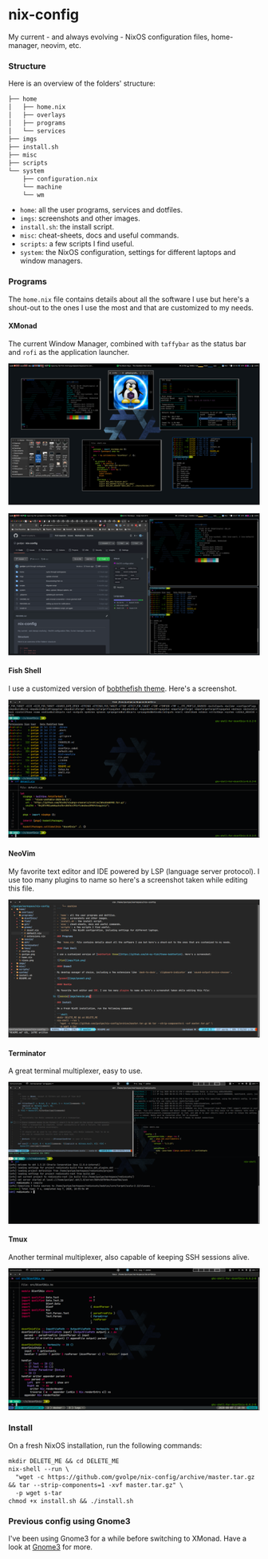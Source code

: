 nix-config
==========

My current - and always evolving - NixOS configuration files, home-manager, neovim, etc.

### Structure

Here is an overview of the folders' structure:

```
├── home
│   ├── home.nix
│   ├── overlays
│   ├── programs
│   └── services
├── imgs
├── install.sh
├── misc
├── scripts
└── system
    ├── configuration.nix
    └── machine
    └── wm
```

- `home`: all the user programs, services and dotfiles.
- `imgs`: screenshots and other images.
- `install.sh`: the install script.
- `misc`: cheat-sheets, docs and useful commands.
- `scripts`: a few scripts I find useful.
- `system`: the NixOS configuration, settings for different laptops and window managers.

### Programs

The `home.nix` file contains details about all the software I use but here's a shout-out to the ones I use the most and that are customized to my needs.

#### XMonad

The current Window Manager, combined with `taffybar` as the status bar and `rofi` as the application launcher.

![xmonad](imgs/xmonad-2.png)

![xmonad](imgs/xmonad-1.png)

#### Fish Shell

I use a customized version of [bobthefish theme](https://github.com/oh-my-fish/theme-bobthefish). Here's a screenshot.

![fish](imgs/fish.png)

#### NeoVim

My favorite text editor and IDE powered by LSP (language server protocol). I use too many plugins to name so here's a screenshot taken while editing this file.

![neovim](imgs/neovim.png)

#### Terminator

A great terminal multiplexer, easy to use.

![terminator](imgs/terminator.png)

#### Tmux

Another terminal multiplexer, also capable of keeping SSH sessions alive.

![tmux](imgs/tmux.png)

### Install

On a fresh NixOS installation, run the following commands:

```shell
mkdir DELETE_ME && cd DELETE_ME
nix-shell --run \
  "wget -c https://github.com/gvolpe/nix-config/archive/master.tar.gz && tar --strip-components=1 -xvf master.tar.gz" \
  -p wget s-tar
chmod +x install.sh && ./install.sh
```

### Previous config using Gnome3

I've been using Gnome3 for a while before switching to XMonad. Have a look at [Gnome3](./GNOME.md) for more.
